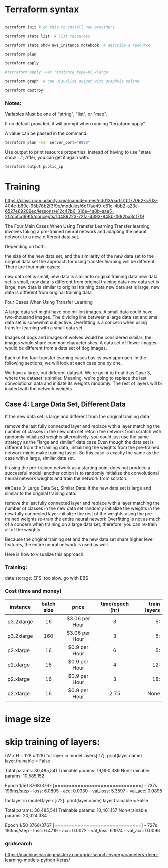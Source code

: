 # Terraform syntax
```bash

terraform init # do this to install new providers

terraform state list  # list resources

terraform state show aws_instance.notebook  # describe a resource

terraform plan

terraform apply

#terraform apply -var "instance_type=p2.xlarge

terraform graph  # can visualize output with graphviz online

terraform destroy
```

### Notes:
Variables Must be one of "string", "list", or "map".

If no default provided, it will prompt when running "terraform apply"

A value can be passed in the command:
```bash
terraform plan -var server_port="8080"
```

Use output to print resource properties, instead of having to use "state show ..."; After, you can get it again with:
```bash
terraform output public_ip
```



# Training


https://classroom.udacity.com/nanodegrees/nd013/parts/fbf77062-5703-404e-b60c-95b78b2f3f9e/modules/6df7ae49-c61c-4bb2-a23e-6527e69209ec/lessons/e12c47b6-316e-4a0b-aae5-2f2c5fcd99f5/concepts/10489223-72fa-4393-848b-f882ba3cf7f9


The Four Main Cases When Using Transfer Learning
Transfer learning involves taking a pre-trained neural network and adapting the neural network to a new, different data set.

Depending on both:

the size of the new data set, and
the similarity of the new data set to the original data set
the approach for using transfer learning will be different. There are four main cases:

new data set is small, new data is similar to original training data
new data set is small, new data is different from original training data
new data set is large, new data is similar to original training data
new data set is large, new data is different from original training data

Four Cases When Using Transfer Learning

A large data set might have one million images. A small data could have two-thousand images. The dividing line between a large data set and small data set is somewhat subjective. Overfitting is a concern when using transfer learning with a small data set.

Images of dogs and images of wolves would be considered similar; the images would share common characteristics. A data set of flower images would be different from a data set of dog images.

Each of the four transfer learning cases has its own approach. In the following sections, we will look at each case one by one.



We have a large, but different dataset. We're goint to treat it as Case 3, where the dataset is similar. Meaning,
we're going to replace the last convolutional data and initiate its weights randomly. The rest of layers will bi iniated with the network weights


## Case 4: Large Data Set, Different Data
If the new data set is large and different from the original training data:

remove the last fully connected layer and replace with a layer matching the number of classes in the new data set
retrain the network from scratch with randomly initialized weights
alternatively, you could just use the same strategy as the "large and similar" data case
Even though the data set is different from the training data, initializing the weights from the pre-trained network might make training faster. So this case is exactly the same as the case with a large, similar data set.

If using the pre-trained network as a starting point does not produce a successful model, another option is to randomly initialize the convolutional neural network weights and train the network from scratch.

##Case 3: Large Data Set, Similar Data:
If the new data set is large and similar to the original training data:

remove the last fully connected layer and replace with a layer matching the number of classes in the new data set
randomly initialize the weights in the new fully connected layer
initialize the rest of the weights using the pre-trained weights
re-train the entire neural network
Overfitting is not as much of a concern when training on a large data set; therefore, you can re-train all of the weights.

Because the original training set and the new data set share higher level features, the entire neural network is used as well.

Here is how to visualize this approach:



### Training:
data storage:
EFS: too slow. go with EBS

### Cost (time and money)


| instance       |batch size      |price           |time/epoch (hr) | train layers|
| ------------- |:-------------:| :---------------:| :-------------:|------------:|
|p3.2xlarge     |         16   |  $3.06 per Hour   |   3            |    5:       | 
|p3.2xlarge     |        160   |  $3.06 per Hour   |   3            |    5:       | 
|p2.xlarge      |         16   |  $0.9 per Hour    |   6            |    5:       | 
|p2.xlarge      |         16   |  $0.9 per Hour    |   4            |    12:      |     
|p2.xlarge      |         16   |  $0.9 per Hour    |   3            |    18:      |     
|p2.xlarge      |         16   |  $0.9 per Hour    |   2.75         |    None     |     




# image size


# skip training of layers:
(W x H = 128 x 128)
for layer in model.layers[:17]:
    print(layer.name)
    layer.trainable = False
    
Total params: 30,485,541
Trainable params: 19,900,389
Non-trainable params: 10,585,152

Epoch 1/50
3768/3767 [==============================] - 737s 196ms/step - loss: 6.0805 - acc: 0.0330 - val_loss: 5.3597 - val_acc: 0.0895



for layer in model.layers[:22]:
    print(layer.name)
    layer.trainable = False
    
Total params: 30,485,541
Trainable params: 10,461,157
Non-trainable params: 20,024,384

Epoch 1/50
3768/3767 [==============================] - 727s 193ms/step - loss: 6.4719 - acc: 0.0072 - val_loss: 6.1974 - val_acc: 0.0096



### gridsearch
https://machinelearningmastery.com/grid-search-hyperparameters-deep-learning-models-python-keras/